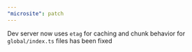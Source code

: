 ```yaml
---
"microsite": patch
---
```


Dev server now uses `etag` for caching and chunk behavior for `global/index.ts` files has been fixed

